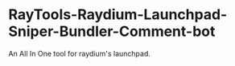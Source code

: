 # RayTools-Raydium-Launchpad-Sniper-Bundler-Comment-bot
An All In One tool for raydium's launchpad.
